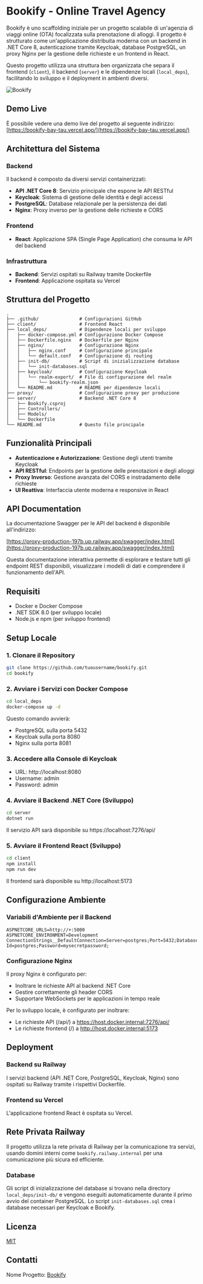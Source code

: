 # Bookify - Online Travel Agency

Bookify è uno scaffolding iniziale per un progetto scalabile di un'agenzia di viaggi online (OTA) focalizzata sulla prenotazione di alloggi. Il progetto è strutturato come un'applicazione distribuita moderna con un backend in .NET Core 8, autenticazione tramite Keycloak, database PostgreSQL, un proxy Nginx per la gestione delle richieste e un frontend in React.

Questo progetto utilizza una struttura ben organizzata che separa il frontend (`client`), il backend (`server`) e le dipendenze locali (`local_deps`), facilitando lo sviluppo e il deployment in ambienti diversi.

![Bookify](https://bookify-bay-tau.vercel.app/assets/logo-96baa84f.svg)

## Demo Live

È possibile vedere una demo live del progetto al seguente indirizzo:
[https://bookify-bay-tau.vercel.app/](https://bookify-bay-tau.vercel.app/)

## Architettura del Sistema

### Backend

Il backend è composto da diversi servizi containerizzati:

- **API .NET Core 8**: Servizio principale che espone le API RESTful
- **Keycloak**: Sistema di gestione delle identità e degli accessi
- **PostgreSQL**: Database relazionale per la persistenza dei dati
- **Nginx**: Proxy inverso per la gestione delle richieste e CORS

### Frontend

- **React**: Applicazione SPA (Single Page Application) che consuma le API del backend

### Infrastruttura

- **Backend**: Servizi ospitati su Railway tramite Dockerfile
- **Frontend**: Applicazione ospitata su Vercel

## Struttura del Progetto

```
.
├── .github/               # Configurazioni GitHub
├── client/                # Frontend React
├── local_deps/            # Dipendenze locali per sviluppo
│   ├── docker-compose.yml # Configurazione Docker Compose
│   ├── Dockerfile.nginx   # Dockerfile per Nginx
│   ├── nginx/             # Configurazione Nginx
│   │   ├── nginx.conf     # Configurazione principale
│   │   └── default.conf   # Configurazione di routing
│   ├── init-db/           # Script di inizializzazione database
│   │   └── init-databases.sql
│   ├── keycloak/          # Configurazione Keycloak
│   │   └── realm-export/  # File di configurazione del realm
│   │       └── bookify-realm.json
│   └── README.md          # README per dipendenze locali
├── proxy/                 # Configurazione proxy per produzione
├── server/                # Backend .NET Core 8
│   ├── Bookify.csproj
│   ├── Controllers/
│   ├── Models/
│   └── Dockerfile
└── README.md              # Questo file principale
```

## Funzionalità Principali

- **Autenticazione e Autorizzazione**: Gestione degli utenti tramite Keycloak
- **API RESTful**: Endpoints per la gestione delle prenotazioni e degli alloggi
- **Proxy Inverso**: Gestione avanzata del CORS e instradamento delle richieste
- **UI Reattiva**: Interfaccia utente moderna e responsive in React

## API Documentation

La documentazione Swagger per le API del backend è disponibile all'indirizzo:

[https://proxy-production-197b.up.railway.app/swagger/index.html](https://proxy-production-197b.up.railway.app/swagger/index.html)

Questa documentazione interattiva permette di esplorare e testare tutti gli endpoint REST disponibili, visualizzare i modelli di dati e comprendere il funzionamento dell'API.

## Requisiti

- Docker e Docker Compose
- .NET SDK 8.0 (per sviluppo locale)
- Node.js e npm (per sviluppo frontend)

## Setup Locale

### 1. Clonare il Repository

```bash
git clone https://github.com/tuousername/bookify.git
cd bookify
```

### 2. Avviare i Servizi con Docker Compose

```bash
cd local_deps
docker-compose up -d
```

Questo comando avvierà:

- PostgreSQL sulla porta 5432
- Keycloak sulla porta 8080
- Nginx sulla porta 8081

### 3. Accedere alla Console di Keycloak

- URL: http://localhost:8080
- Username: admin
- Password: admin

### 4. Avviare il Backend .NET Core (Sviluppo)

```bash
cd server
dotnet run
```

Il servizio API sarà disponibile su https://localhost:7276/api/

### 5. Avviare il Frontend React (Sviluppo)

```bash
cd client
npm install
npm run dev
```

Il frontend sarà disponibile su http://localhost:5173

## Configurazione Ambiente

### Variabili d'Ambiente per il Backend

```
ASPNETCORE_URLS=http://+:5000
ASPNETCORE_ENVIRONMENT=Development
ConnectionStrings__DefaultConnection=Server=postgres;Port=5432;Database=bookify;User Id=postgres;Password=mysecretpassword;
```

### Configurazione Nginx

Il proxy Nginx è configurato per:

- Inoltrare le richieste API al backend .NET Core
- Gestire correttamente gli header CORS
- Supportare WebSockets per le applicazioni in tempo reale

Per lo sviluppo locale, è configurato per inoltrare:

- Le richieste API (/api/) a https://host.docker.internal:7276/api/
- Le richieste frontend (/) a http://host.docker.internal:5173

## Deployment

### Backend su Railway

I servizi backend (API .NET Core, PostgreSQL, Keycloak, Nginx) sono ospitati su Railway tramite i rispettivi Dockerfile.

### Frontend su Vercel

L'applicazione frontend React è ospitata su Vercel.

## Rete Privata Railway

Il progetto utilizza la rete privata di Railway per la comunicazione tra servizi, usando domini interni come `bookify.railway.internal` per una comunicazione più sicura ed efficiente.

### Database

Gli script di inizializzazione del database si trovano nella directory `local_deps/init-db/` e vengono eseguiti automaticamente durante il primo avvio del container PostgreSQL. Lo script `init-databases.sql` crea i database necessari per Keycloak e Bookify.

## Licenza

[MIT](https://choosealicense.com/licenses/mit/)

## Contatti

Nome Progetto: [Bookify](https://bookify-bay-tau.vercel.app/)
